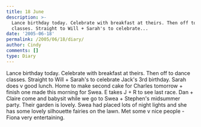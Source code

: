 ```yaml
---
title: 18 June
description: >-
  Lance birthday today. Celebrate with breakfast at theirs. Then off to dance
  classes. Straight to Will + Sarah's to celebrate...
date: '2005-06-18'
permalink: /2005/06/18/diary/
author: Cindy
comments: []
type: Diary
---
```


Lance birthday today. Celebrate with breakfast at theirs. Then off to dance classes. Straight to Will + Sarah's to celebrate Jack's 3rd birthday. Sarah does v good lunch. Home to make second cake for Charles tomorrow + finish one made this morning for Swea. E takes J + R to see last race. Dan + Claire come and babysit while we go to Swea + Stephen's midsummer party. Their garden is lovely. Swea had placed lots of night lights and she has some lovely silhouette fairies on the lawn. Met some v nice people - Fiona very entertaining.
